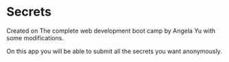 # Secrets

Created on The complete web development boot camp by Angela Yu with some modifications.

On this app you will be able to submit all the secrets you want anonymously.
